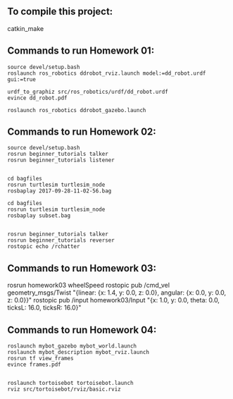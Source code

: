 

## To compile this project:

catkin_make

## Commands to run Homework 01:

	source devel/setup.bash
	roslaunch ros_robotics ddrobot_rviz.launch model:=dd_robot.urdf gui:=true

	urdf_to_graphiz src/ros_robotics/urdf/dd_robot.urdf 
	evince dd_robot.pdf

	roslaunch ros_robotics ddrobot_gazebo.launch 


## Commands to run Homework 02:

	source devel/setup.bash
	rosrun beginner_tutorials talker
	rosrun beginner_tutorials listener


	cd bagfiles
	rosrun turtlesim turtlesim_node
	rosbaplay 2017-09-28-11-02-56.bag

	cd bagfiles
	rosrun turtlesim turtlesim_node
	rosbaplay subset.bag


	rosrun beginner_tutorials talker
	rosrun beginner_tutorials reverser
	rostopic echo /rchatter 


## Commands to run Homework 03:

rosrun homework03 wheelSpeed
rostopic pub /cmd_vel geometry_msgs/Twist "{linear:  {x: 1.4,  y: 0.0,  z: 0.0}, angular:  {x: 0.0,  y: 0.0,  z: 0.0}}" 
rostopic pub /input homework03/Input "{x: 1.0, y: 0.0, theta: 0.0, ticksL: 16.0, ticksR: 16.0}"

## Commands to run Homework 04:

	roslaunch mybot_gazebo mybot_world.launch
	roslaunch mybot_description mybot_rviz.launch
	rosrun tf view_frames
	evince frames.pdf


	roslaunch tortoisebot tortoisebot.launch 
	rviz src/tortoisebot/rviz/basic.rviz
